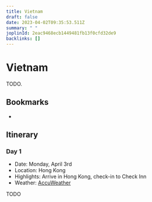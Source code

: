 ```yaml
---
title: Vietnam
draft: false
date: 2023-04-02T09:35:53.511Z
summary: " "
joplinId: 2eac9468ecb1449481fb13f0cfd32de9
backlinks: []
---
```


# Vietnam

TODO.

## Bookmarks

-

## Itinerary

### Day 1

- Date: Monday, April 3rd
- Location: Hong Kong
- Highlights: Arrive in Hong Kong, check-in to Check Inn
- Weather: [AccuWeather](https://accuweather.com/en/ph/cebu-city/262768/daily-weather-forecast/262768?day=5)

TODO
